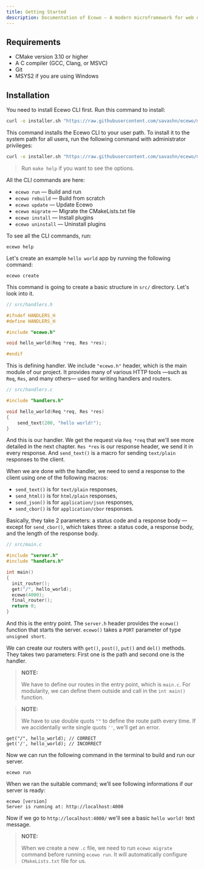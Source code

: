 ```yaml
---
title: Getting Started
description: Documentation of Ecewo — A modern microframework for web development in C
---
```


## Requirements

- CMake version 3.10 or higher
- A C compiler (GCC, Clang, or MSVC)
- Git
- MSYS2 if you are using Windows

## Installation

You need to install Ecewo CLI first. Run this command to install:

```bash
curl -o installer.sh "https://raw.githubusercontent.com/savashn/ecewo/main/installer.sh" && chmod +x installer.sh && ./installer.sh
```

This command installs the Ecewo CLI to your user path. To install it to the system path for all users, run the following command with administrator privileges:

```bash
curl -o installer.sh "https://raw.githubusercontent.com/savashn/ecewo/main/installer.sh" && chmod +x installer.sh && ./installer.sh --admin
```

> Run `make help` if you want to see the options.

All the CLI commands are here:

- `ecewo run`       — Build and run
- `ecewo rebuild`   — Build from scratch
- `ecewo update`    — Update Ecewo
- `ecewo migrate`   — Migrate the CMakeLists.txt file
- `ecewo install`   — Install plugins
- `ecewo uninstall` — Uninstall plugins

To see all the CLI commands, run:

```
ecewo help
```

Let's create an example `hello world` app by running the following command:

```
ecewo create
```

This command is going to create a basic structure in `src/` directory. Let's look into it.

```c
// src/handlers.h

#ifndef HANDLERS_H
#define HANDLERS_H

#include "ecewo.h"

void hello_world(Req *req, Res *res);

#endif
```

This is defining handler. We include `"ecewo.h"` header, which is the main module of our project. It provides many of various HTTP tools —such as `Req`, `Res`, and many others— used for writing handlers and routers.

```c
// src/handlers.c

#include "handlers.h"

void hello_world(Req *req, Res *res)
{
    send_text(200, "hello world!");
}
```

And this is our handler. We get the request via `Req *req` that we'll see more detailed in the next chapter. `Res *res` is our response header, we send it in every response. And `send_text()` is a macro for sending `text/plain` responses to the client.

When we are done with the handler, we need to send a response to the client using one of the following macros:
- `send_text()` is for `text/plain` responses,
- `send_html()` is for `html/plain` responses,
- `send_json()` is for `application/json` responses,
- `send_cbor()` is for `application/cbor` responses.

Basically, they take 2 parameters: a status code and a response body — except for `send_cbor()`, which takes three: a status code, a response body, and the length of the response body.

```c
// src/main.c

#include "server.h"
#include "handlers.h"

int main()
{
  init_router();
  get("/", hello_world);
  ecewo(4000);
  final_router();
  return 0;
}
```

And this is the entry point. The `server.h` header provides the `ecewo()` function that starts the server. `ecewo()` takes a `PORT` parameter of type `unsigned short`.

We can create our routers with `get()`, `post()`, `put()` and `del()` methods. They takes two parameters: First one is the path and second one is the handler.

> **NOTE:**
>
> We have to define our routes in the entry point, which is `main.c`. For modularity, we can define them outside and call in the `int main()` function.

> **NOTE:**
>
>  We have to use double quots `""` to define the route path every time. If we accidentally write single quots `''`, we'll get an error.

```
get("/", hello_world); // CORRECT
get('/', hello_world); // INCORRECT
```

Now we can run the following command in the terminal to build and run our server.

```
ecewo run
```

When we ran the suitable command; we’ll see following informations if our server is ready:

```
ecewo [version]
Server is running at: http://localhost:4000
```

Now if we go to `http://localhost:4000/` we'll see a basic `hello world!` text message.

> **NOTE:**
>
> When we create a new `.c` file, we need to run `ecewo migrate` command before running `ecewo run`. It will automatically configure `CMakeLists.txt` file for us.
